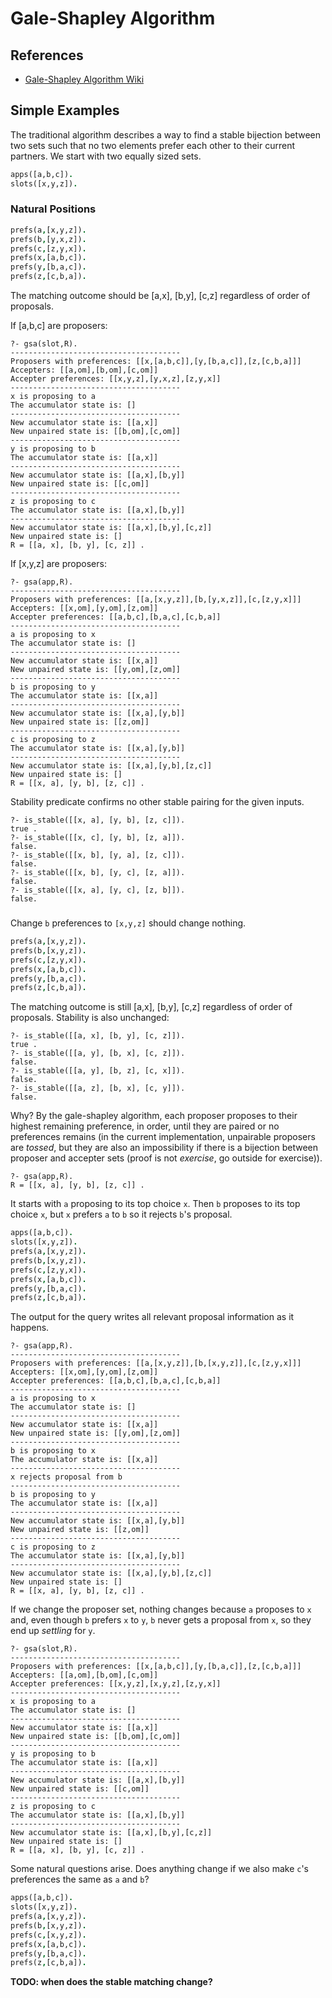 # Gale-Shapley Algorithm

## References

* [Gale-Shapley Algorithm Wiki](https://en.wikipedia.org/wiki/Gale%E2%80%93Shapley_algorithm)

## Simple Examples

The traditional algorithm describes a way to find a stable bijection between two sets such that no two elements prefer each other to their current partners. We start with two equally sized sets.
```prolog
apps([a,b,c]).
slots([x,y,z]).
```

### Natural Positions
```prolog
prefs(a,[x,y,z]).
prefs(b,[y,x,z]).
prefs(c,[z,y,x]).
prefs(x,[a,b,c]).
prefs(y,[b,a,c]).
prefs(z,[c,b,a]).
```
The matching outcome should be [a,x], [b,y], [c,z] regardless of order of proposals.

If [a,b,c] are proposers:
```
?- gsa(slot,R).
--------------------------------------
Proposers with preferences: [[x,[a,b,c]],[y,[b,a,c]],[z,[c,b,a]]]
Accepters: [[a,om],[b,om],[c,om]]
Accepter preferences: [[x,y,z],[y,x,z],[z,y,x]]
--------------------------------------
x is proposing to a
The accumulator state is: []
--------------------------------------
New accumulator state is: [[a,x]]
New unpaired state is: [[b,om],[c,om]]
--------------------------------------
y is proposing to b
The accumulator state is: [[a,x]]
--------------------------------------
New accumulator state is: [[a,x],[b,y]]
New unpaired state is: [[c,om]]
--------------------------------------
z is proposing to c
The accumulator state is: [[a,x],[b,y]]
--------------------------------------
New accumulator state is: [[a,x],[b,y],[c,z]]
New unpaired state is: []
R = [[a, x], [b, y], [c, z]] .
```

If [x,y,z] are proposers:
```
?- gsa(app,R).
--------------------------------------
Proposers with preferences: [[a,[x,y,z]],[b,[y,x,z]],[c,[z,y,x]]]
Accepters: [[x,om],[y,om],[z,om]]
Accepter preferences: [[a,b,c],[b,a,c],[c,b,a]]
--------------------------------------
a is proposing to x
The accumulator state is: []
--------------------------------------
New accumulator state is: [[x,a]]
New unpaired state is: [[y,om],[z,om]]
--------------------------------------
b is proposing to y
The accumulator state is: [[x,a]]
--------------------------------------
New accumulator state is: [[x,a],[y,b]]
New unpaired state is: [[z,om]]
--------------------------------------
c is proposing to z
The accumulator state is: [[x,a],[y,b]]
--------------------------------------
New accumulator state is: [[x,a],[y,b],[z,c]]
New unpaired state is: []
R = [[x, a], [y, b], [z, c]] .
```

Stability predicate confirms no other stable pairing for the given inputs.
```
?- is_stable([[x, a], [y, b], [z, c]]).
true .
?- is_stable([[x, c], [y, b], [z, a]]).
false.
?- is_stable([[x, b], [y, a], [z, c]]).
false.
?- is_stable([[x, b], [y, c], [z, a]]).
false.
?- is_stable([[x, a], [y, c], [z, b]]).
false.
```

### 

Change `b` preferences to `[x,y,z]` should change nothing.

```prolog
prefs(a,[x,y,z]).
prefs(b,[x,y,z]).
prefs(c,[z,y,x]).
prefs(x,[a,b,c]).
prefs(y,[b,a,c]).
prefs(z,[c,b,a]).
```
The matching outcome is still [a,x], [b,y], [c,z] regardless of order of proposals. Stability is also unchanged:

```
?- is_stable([[a, x], [b, y], [c, z]]).
true .
?- is_stable([[a, y], [b, x], [c, z]]).
false.
?- is_stable([[a, y], [b, z], [c, x]]).
false.
?- is_stable([[a, z], [b, x], [c, y]]).
false.
```
Why? By the gale-shapley algorithm, each proposer proposes to their highest remaining preference, in order, until they are paired or no preferences remains (in the current implementation, unpairable proposers are *tossed*, but they are also an impossibility if there is a bijection between proposer and accepter sets (proof is not *exercise*, go outside for exercise)).

```
?- gsa(app,R).
R = [[x, a], [y, b], [z, c]] .
```

It starts with `a` proposing to its top choice `x`. Then `b` proposes to its top choice `x`, but `x` prefers `a` to `b` so it rejects `b`'s proposal.

```prolog
apps([a,b,c]).
slots([x,y,z]).
prefs(a,[x,y,z]).
prefs(b,[x,y,z]).
prefs(c,[z,y,x]).
prefs(x,[a,b,c]).
prefs(y,[b,a,c]).
prefs(z,[c,b,a]).
```

The output for the query writes all relevant proposal information as it happens.

```
?- gsa(app,R).
--------------------------------------
Proposers with preferences: [[a,[x,y,z]],[b,[x,y,z]],[c,[z,y,x]]]
Accepters: [[x,om],[y,om],[z,om]]
Accepter preferences: [[a,b,c],[b,a,c],[c,b,a]]
--------------------------------------
a is proposing to x
The accumulator state is: []
--------------------------------------
New accumulator state is: [[x,a]]
New unpaired state is: [[y,om],[z,om]]
--------------------------------------
b is proposing to x
The accumulator state is: [[x,a]]
--------------------------------------
x rejects proposal from b
--------------------------------------
b is proposing to y
The accumulator state is: [[x,a]]
--------------------------------------
New accumulator state is: [[x,a],[y,b]]
New unpaired state is: [[z,om]]
--------------------------------------
c is proposing to z
The accumulator state is: [[x,a],[y,b]]
--------------------------------------
New accumulator state is: [[x,a],[y,b],[z,c]]
New unpaired state is: []
R = [[x, a], [y, b], [z, c]] .
```

If we change the proposer set, nothing changes because `a` proposes to `x` and, even though `b` prefers `x` to `y`, `b` never gets a proposal from `x`, so they end up *settling* for `y`.

```
?- gsa(slot,R).
--------------------------------------
Proposers with preferences: [[x,[a,b,c]],[y,[b,a,c]],[z,[c,b,a]]]
Accepters: [[a,om],[b,om],[c,om]]
Accepter preferences: [[x,y,z],[x,y,z],[z,y,x]]
--------------------------------------
x is proposing to a
The accumulator state is: []
--------------------------------------
New accumulator state is: [[a,x]]
New unpaired state is: [[b,om],[c,om]]
--------------------------------------
y is proposing to b
The accumulator state is: [[a,x]]
--------------------------------------
New accumulator state is: [[a,x],[b,y]]
New unpaired state is: [[c,om]]
--------------------------------------
z is proposing to c
The accumulator state is: [[a,x],[b,y]]
--------------------------------------
New accumulator state is: [[a,x],[b,y],[c,z]]
New unpaired state is: []
R = [[a, x], [b, y], [c, z]] .
```

Some natural questions arise. Does anything change if we also make `c`'s preferences the same as `a` and `b`?
```prolog
apps([a,b,c]).
slots([x,y,z]).
prefs(a,[x,y,z]).
prefs(b,[x,y,z]).
prefs(c,[x,y,z]).
prefs(x,[a,b,c]).
prefs(y,[b,a,c]).
prefs(z,[c,b,a]).
```

**TODO: when does the stable matching change?**